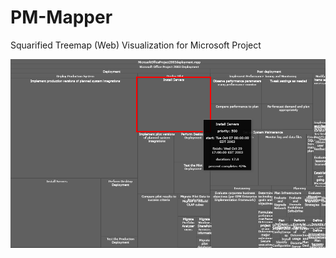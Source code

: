 # PM-Mapper
Squarified Treemap (Web) Visualization for Microsoft Project
<p align="center">
  <img src="./media/PM-Mapper.png" width="1000"/>
</p>
